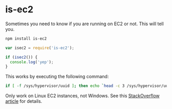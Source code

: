 # is-ec2

Sometimes you need to know if you are running on EC2 or not. This will tell you.

~~~sh
npm install is-ec2
~~~

~~~js
var isec2 = require('is-ec2');

if (isec2()) {
  console.log('yep');
}
~~~

This works by executing the following command:

~~~sh
if [ -f /sys/hypervisor/uuid ]; then echo `head -c 3 /sys/hypervisor/uuid`; fi
~~~

Only work on Linux EC2 instances, not Windows. See this [StackOverflow article](http://serverfault.com/questions/462903/how-to-know-if-a-machine-is-an-ec2-instance) for details.
